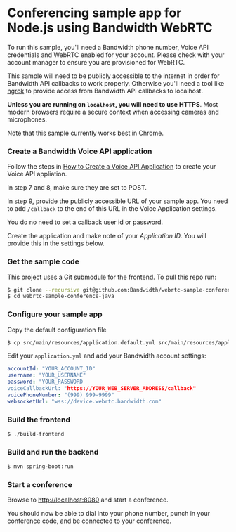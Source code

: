 # Conferencing sample app for Node.js using Bandwidth WebRTC

To run this sample, you'll need a Bandwidth phone number, Voice API credentials and WebRTC enabled for your account. Please check with your account manager to ensure you are provisioned for WebRTC.

This sample will need to be publicly accessible to the internet in order for Bandwidth API callbacks to work properly. Otherwise you'll need a tool like [ngrok](https://ngrok.com) to provide access from Bandwidth API callbacks to localhost.

**Unless you are running on `localhost`, you will need to use HTTPS**. Most modern browsers require a secure context when accessing cameras and microphones.

Note that this sample currently works best in Chrome.

### Create a Bandwidth Voice API application
Follow the steps in [How to Create a Voice API Application](https://support.bandwidth.com/hc/en-us/articles/360035060934-How-to-Create-a-Voice-API-Application-V2-) to create your Voice API appliation.

In step 7 and 8, make sure they are set to POST.

In step 9, provide the publicly accessible URL of your sample app. You need to add `/callback` to the end of this URL in the Voice Application settings.

You do no need to set a callback user id or password. 

Create the application and make note of your _Application ID_. You will provide this in the settings below.

### Get the sample code
This project uses a Git submodule for the frontend. To pull this repo run:

```bash
$ git clone --recursive git@github.com:Bandwidth/webrtc-sample-conference-java.git
$ cd webrtc-sample-conference-java
```

### Configure your sample app
Copy the default configuration file

```bash
$ cp src/main/resources/application.default.yml src/main/resources/application.yml
```

Edit your `application.yml` and add your Bandwidth account settings:

```yaml
accountId: "YOUR_ACCOUNT_ID"
username: "YOUR_USERNAME"
password: "YOUR_PASSWORD
voiceCallbackUrl: "https://YOUR_WEB_SERVER_ADDRESS/callback"
voicePhoneNumber: "(999) 999-9999"
websocketUrl: "wss://device.webrtc.bandwidth.com"
```

### Build the frontend

```bash
$ ./build-frontend
```

### Build and run the backend

```bash
$ mvn spring-boot:run
```

### Start a conference
Browse to [http://localhost:8080](http://localhost:8080) and start a conference.

You should now be able to dial into your phone number, punch in your conference code, and be connected to your conference.